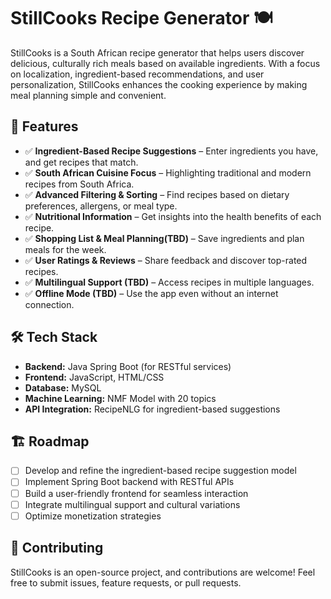 # StillCooks Recipe Generator 🍽️  

StillCooks is a South African recipe generator that helps users discover delicious, culturally rich meals based on available ingredients. With a focus on localization, ingredient-based recommendations, and user personalization, StillCooks enhances the cooking experience by making meal planning simple and convenient.  

## 🚀 Features  
- ✅ **Ingredient-Based Recipe Suggestions** – Enter ingredients you have, and get recipes that match.  
- ✅ **South African Cuisine Focus** – Highlighting traditional and modern recipes from South Africa.  
- ✅ **Advanced Filtering & Sorting** – Find recipes based on dietary preferences, allergens, or meal type.  
- ✅ **Nutritional Information** – Get insights into the health benefits of each recipe.  
- ✅ **Shopping List & Meal Planning(TBD)** – Save ingredients and plan meals for the week.  
- ✅ **User Ratings & Reviews** – Share feedback and discover top-rated recipes.  
- ✅ **Multilingual Support (TBD)** – Access recipes in multiple languages.  
- ✅ **Offline Mode (TBD)** – Use the app even without an internet connection.  

## 🛠️ Tech Stack  
- **Backend:** Java Spring Boot (for RESTful services)  
- **Frontend:** JavaScript, HTML/CSS  
- **Database:** MySQL  
- **Machine Learning:** NMF Model with 20 topics  
- **API Integration:** RecipeNLG for ingredient-based suggestions  

## 🏗️ Roadmap  
- [ ] Develop and refine the ingredient-based recipe suggestion model  
- [ ] Implement Spring Boot backend with RESTful APIs  
- [ ] Build a user-friendly frontend for seamless interaction  
- [ ] Integrate multilingual support and cultural variations  
- [ ] Optimize monetization strategies  

## 🤝 Contributing  
StillCooks is an open-source project, and contributions are welcome! Feel free to submit issues, feature requests, or pull requests.  
